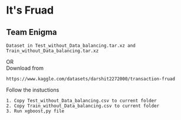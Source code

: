 # It's Fruad

## Team Enigma


    Dataset in Test_without_Data_balancing.tar.xz and Train_without_Data_balancing.tar.xz

OR \
Download from 

    https://www.kaggle.com/datasets/darshit2272000/transaction-fruad

Follow the instuctions

    1. Copy Test_without_Data_balancing.csv to current folder 
    2. Copy Train_without_Data_balancing.csv to current folder
    3. Run xgboost,py file

